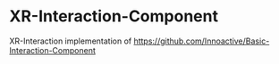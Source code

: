 # XR-Interaction-Component
XR-Interaction implementation of https://github.com/Innoactive/Basic-Interaction-Component
